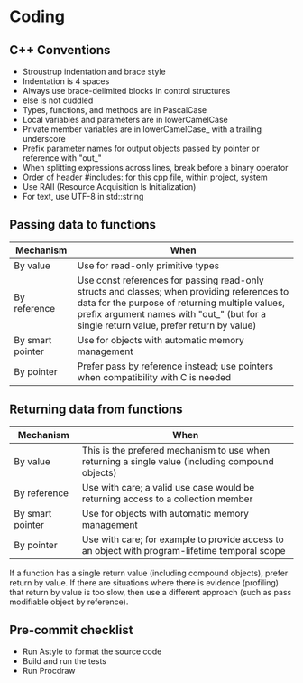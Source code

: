 Coding
======

C++ Conventions
---------------

- Stroustrup indentation and brace style
- Indentation is 4 spaces
- Always use brace-delimited blocks in control structures
- else is not cuddled
- Types, functions, and methods are in PascalCase
- Local variables and parameters are in lowerCamelCase
- Private member variables are in lowerCamelCase_ with a trailing underscore
- Prefix parameter names for output objects passed by pointer or
  reference with "out_"
- When splitting expressions across lines, break before a binary operator
- Order of header #includes: for this cpp file, within project, system
- Use RAII (Resource Acquisition Is Initialization)
- For text, use UTF-8 in std::string

Passing data to functions
-------------------------

| Mechanism | When |
|-----------|------|
| By value | Use for read-only primitive types |
| By reference | Use const references for passing read-only structs and classes; when providing references to data for the purpose of returning multiple values, prefix argument names with "out_" (but for a single return value, prefer return by value) |
| By smart pointer | Use for objects with automatic memory management |
| By pointer | Prefer pass by reference instead; use pointers when compatibility with C is needed |

Returning data from functions
-----------------------------

| Mechanism | When |
|-----------|------|
| By value | This is the prefered mechanism to use when returning a single value (including compound objects) |
| By reference | Use with care; a valid use case would be returning access to a collection member |
| By smart pointer | Use for objects with automatic memory management |
| By pointer | Use with care; for example to provide access to an object with program-lifetime temporal scope |

If a function has a single return value (including compound objects),
prefer return by value. If there are situations where there is
evidence (profiling) that return by value is too slow, then use a
different approach (such as pass modifiable object by reference).

Pre-commit checklist
--------------------

- Run Astyle to format the source code
- Build and run the tests
- Run Procdraw
